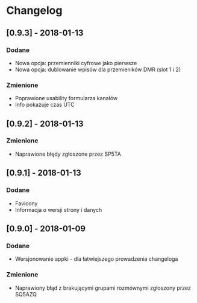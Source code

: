 # Changelog

## [0.9.3] - 2018-01-13
### Dodane
- Nowa opcja: przemienniki cyfrowe jako pierwsze
- Nowa opcja: dublowanie wpisów dla przemieników DMR (slot 1 i 2)

### Zmienione
- Poprawione usability formularza kanałów
- Info pokazuje czas UTC


## [0.9.2] - 2018-01-13
### Zmienione
- Naprawione błędy zgłoszone przez SP5TA


## [0.9.1] - 2018-01-13
### Dodane
- Favicony
- Informacja o wersji strony i danych


## [0.9.0] - 2018-01-09
### Dodane
- Wersjonowanie appki - dla łatwiejszego prowadzenia changeloga

### Zmienione
- Naprawiony błąd z brakującymi grupami rozmównymi zgłoszony przez SQ5AZQ
